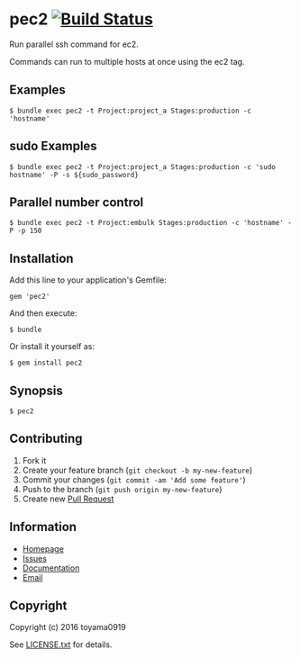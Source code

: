 # pec2 [![Build Status](https://secure.travis-ci.org/toyama0919/pec2.png?branch=master)](http://travis-ci.org/toyama0919/pec2)

Run parallel ssh command for ec2.

Commands can run to multiple hosts at once using the ec2 tag.

## Examples

    $ bundle exec pec2 -t Project:project_a Stages:production -c 'hostname'

## sudo Examples

    $ bundle exec pec2 -t Project:project_a Stages:production -c 'sudo hostname' -P -s ${sudo_password}

## Parallel number control

    $ bundle exec pec2 -t Project:embulk Stages:production -c 'hostname' -P -p 150

## Installation

Add this line to your application's Gemfile:

    gem 'pec2'

And then execute:

    $ bundle

Or install it yourself as:

    $ gem install pec2

## Synopsis

    $ pec2

## Contributing

1. Fork it
2. Create your feature branch (`git checkout -b my-new-feature`)
3. Commit your changes (`git commit -am 'Add some feature'`)
4. Push to the branch (`git push origin my-new-feature`)
5. Create new [Pull Request](../../pull/new/master)

## Information

* [Homepage](https://github.com/toyama0919/pec2)
* [Issues](https://github.com/toyama0919/pec2/issues)
* [Documentation](http://rubydoc.info/gems/pec2/frames)
* [Email](mailto:toyama0919@gmail.com)

## Copyright

Copyright (c) 2016 toyama0919

See [LICENSE.txt](../LICENSE.txt) for details.
